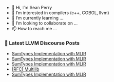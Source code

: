 - 👋 Hi, I’m Sean Perry
- 👀 I’m interested in compilers (c++, COBOL, llvm)
- 🌱 I’m currently learning ...
- 💞️ I’m looking to collaborate on ...
- 📫 How to reach me ...

<!---
s66perry/s66perry is a ✨ special ✨ repository because its `README.md` (this file) appears on your GitHub profile.
You can click the Preview link to take a look at your changes.
--->
### 📕 Latest LLVM Discourse Posts

<!-- DISCOURSE-LLVM:START -->
- [SumTypes Implementation with MLIR](https://discourse.llvm.org/t/sumtypes-implementation-with-mlir/71460#post_13)
- [SumTypes Implementation with MLIR](https://discourse.llvm.org/t/sumtypes-implementation-with-mlir/71460#post_12)
- [SumTypes Implementation with MLIR](https://discourse.llvm.org/t/sumtypes-implementation-with-mlir/71460#post_11)
- [[RFC] Multilib](https://discourse.llvm.org/t/rfc-multilib/67494?page=2#post_27)
- [SumTypes Implementation with MLIR](https://discourse.llvm.org/t/sumtypes-implementation-with-mlir/71460#post_10)
<!-- DISCOURSE-LLVM:END -->
